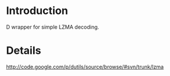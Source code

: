 # Introduction #

D wrapper for simple LZMA decoding.


# Details #

http://code.google.com/p/dutils/source/browse/#svn/trunk/lzma
